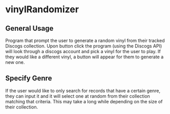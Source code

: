 # vinylRandomizer
## General Usage
Program that prompt the user to generate a random vinyl from their tracked Discogs collection. Upon button click the program (using the Discogs API) will look through a discogs account and pick a vinyl for the user to play. If they would like a different vinyl, a button will appear for them to generate a new one.

## Specify Genre
If the user would like to only search for records that have a certain genre, they can input it and it will select one at random from their collection matching that criteria. This may take a long while depending on the size of their collection.
